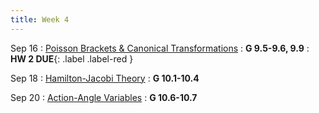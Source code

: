 ```yaml
---
title: Week 4
---
```


Sep 16
: [Poisson Brackets & Canonical Transformations](#)
  : **G 9.5-9.6, 9.9**
: **HW 2 DUE**{: .label .label-red }[](#)

Sep 18
: [Hamilton-Jacobi Theory](#)
  : **G 10.1-10.4**

Sep 20
: [Action-Angle Variables](#)
  : **G 10.6-10.7**